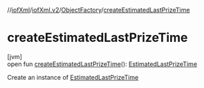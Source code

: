 //[iofXml](../../../index.md)/[iofXml.v2](../index.md)/[ObjectFactory](index.md)/[createEstimatedLastPrizeTime](create-estimated-last-prize-time.md)

# createEstimatedLastPrizeTime

[jvm]\
open fun [createEstimatedLastPrizeTime](create-estimated-last-prize-time.md)(): [EstimatedLastPrizeTime](../-estimated-last-prize-time/index.md)

Create an instance of [EstimatedLastPrizeTime](../-estimated-last-prize-time/index.md)
